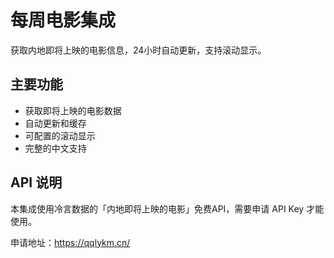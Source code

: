 # 每周电影集成

获取内地即将上映的电影信息，24小时自动更新，支持滚动显示。

## 主要功能

- 获取即将上映的电影数据
- 自动更新和缓存
- 可配置的滚动显示
- 完整的中文支持

## API 说明

本集成使用冷言数据的「内地即将上映的电影」免费API，需要申请 API Key 才能使用。

申请地址：https://qqlykm.cn/
